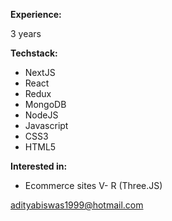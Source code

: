 
**Experience:** 

3 years

**Techstack:**

- NextJS
- React
- Redux
- MongoDB
- NodeJS
- Javascript 
- CSS3
- HTML5

**Interested in:**

- Ecommerce sites
V- R (Three.JS)


adityabiswas1999@hotmail.com

<!---
AdityaBiswas321/AdityaBiswas321 is a ✨ special ✨ repository because its `README.md` (this file) appears on your GitHub profile.
You can click the Preview link to take a look at your changes.
--->
